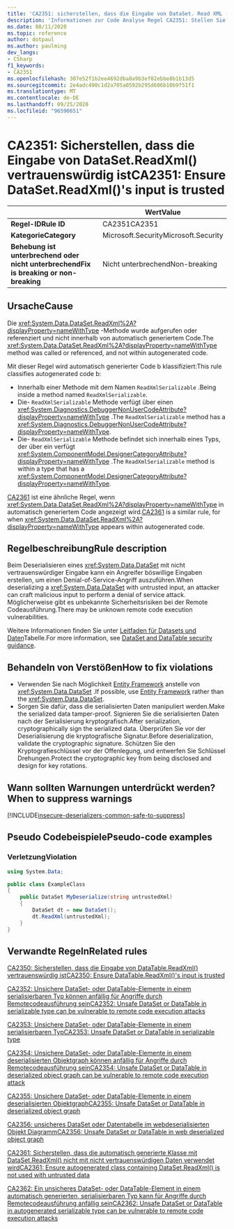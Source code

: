 ```yaml
---
title: 'CA2351: sicherstellen, dass die Eingabe von DataSet. Read XML () vertrauenswürdig ist (Code Analyse)'
description: 'Informationen zur Code Analyse Regel CA2351: Stellen Sie sicher, dass die Eingabe von DataSet. Read XML () vertrauenswürdig ist.'
ms.date: 08/11/2020
ms.topic: reference
author: dotpaul
ms.author: paulming
dev_langs:
- CSharp
f1_keywords:
- CA2351
ms.openlocfilehash: 307e52f1b2ee4692dba8a9b3ef02ebbe8b1b13d5
ms.sourcegitcommit: 2e4adc490c1d2a705a0592b295d606b10b9f51f1
ms.translationtype: MT
ms.contentlocale: de-DE
ms.lasthandoff: 09/25/2020
ms.locfileid: "96590651"
---
```

# <a name="ca2351-ensure-datasetreadxmls-input-is-trusted"></a><span data-ttu-id="37c9f-103">CA2351: Sicherstellen, dass die Eingabe von DataSet.ReadXml() vertrauenswürdig ist</span><span class="sxs-lookup"><span data-stu-id="37c9f-103">CA2351: Ensure DataSet.ReadXml()'s input is trusted</span></span>

| | <span data-ttu-id="37c9f-104">Wert</span><span class="sxs-lookup"><span data-stu-id="37c9f-104">Value</span></span> |
|-|-|
| <span data-ttu-id="37c9f-105">**Regel-ID**</span><span class="sxs-lookup"><span data-stu-id="37c9f-105">**Rule ID**</span></span> |<span data-ttu-id="37c9f-106">CA2351</span><span class="sxs-lookup"><span data-stu-id="37c9f-106">CA2351</span></span>|
| <span data-ttu-id="37c9f-107">**Kategorie**</span><span class="sxs-lookup"><span data-stu-id="37c9f-107">**Category**</span></span> |<span data-ttu-id="37c9f-108">Microsoft.Security</span><span class="sxs-lookup"><span data-stu-id="37c9f-108">Microsoft.Security</span></span>|
| <span data-ttu-id="37c9f-109">**Behebung ist unterbrechend oder nicht unterbrechend**</span><span class="sxs-lookup"><span data-stu-id="37c9f-109">**Fix is breaking or non-breaking**</span></span> |<span data-ttu-id="37c9f-110">Nicht unterbrechend</span><span class="sxs-lookup"><span data-stu-id="37c9f-110">Non-breaking</span></span>|

## <a name="cause"></a><span data-ttu-id="37c9f-111">Ursache</span><span class="sxs-lookup"><span data-stu-id="37c9f-111">Cause</span></span>

<span data-ttu-id="37c9f-112">Die <xref:System.Data.DataSet.ReadXml%2A?displayProperty=nameWithType> -Methode wurde aufgerufen oder referenziert und nicht innerhalb von automatisch generiertem Code.</span><span class="sxs-lookup"><span data-stu-id="37c9f-112">The <xref:System.Data.DataSet.ReadXml%2A?displayProperty=nameWithType> method was called or referenced, and not within autogenerated code.</span></span>

<span data-ttu-id="37c9f-113">Mit dieser Regel wird automatisch generierter Code b klassifiziert:</span><span class="sxs-lookup"><span data-stu-id="37c9f-113">This rule classifies autogenerated code b:</span></span>

- <span data-ttu-id="37c9f-114">Innerhalb einer Methode mit dem Namen `ReadXmlSerializable` .</span><span class="sxs-lookup"><span data-stu-id="37c9f-114">Being inside a method named `ReadXmlSerializable`.</span></span>
- <span data-ttu-id="37c9f-115">Die- `ReadXmlSerializable` Methode verfügt über einen <xref:System.Diagnostics.DebuggerNonUserCodeAttribute?displayProperty=nameWithType> .</span><span class="sxs-lookup"><span data-stu-id="37c9f-115">The `ReadXmlSerializable` method has a <xref:System.Diagnostics.DebuggerNonUserCodeAttribute?displayProperty=nameWithType>.</span></span>
- <span data-ttu-id="37c9f-116">Die- `ReadXmlSerializable` Methode befindet sich innerhalb eines Typs, der über ein verfügt <xref:System.ComponentModel.DesignerCategoryAttribute?displayProperty=nameWithType> .</span><span class="sxs-lookup"><span data-stu-id="37c9f-116">The `ReadXmlSerializable` method is within a type that has a <xref:System.ComponentModel.DesignerCategoryAttribute?displayProperty=nameWithType>.</span></span>

<span data-ttu-id="37c9f-117">[CA2361](ca2361.md) ist eine ähnliche Regel, wenn <xref:System.Data.DataSet.ReadXml%2A?displayProperty=nameWithType> in automatisch generiertem Code angezeigt wird.</span><span class="sxs-lookup"><span data-stu-id="37c9f-117">[CA2361](ca2361.md) is a similar rule, for when <xref:System.Data.DataSet.ReadXml%2A?displayProperty=nameWithType> appears within autogenerated code.</span></span>

## <a name="rule-description"></a><span data-ttu-id="37c9f-118">Regelbeschreibung</span><span class="sxs-lookup"><span data-stu-id="37c9f-118">Rule description</span></span>

<span data-ttu-id="37c9f-119">Beim Deserialisieren eines <xref:System.Data.DataSet> mit nicht vertrauenswürdiger Eingabe kann ein Angreifer böswillige Eingaben erstellen, um einen Denial-of-Service-Angriff auszuführen.</span><span class="sxs-lookup"><span data-stu-id="37c9f-119">When deserializing a <xref:System.Data.DataSet> with untrusted input, an attacker can craft malicious input to perform a denial of service attack.</span></span> <span data-ttu-id="37c9f-120">Möglicherweise gibt es unbekannte Sicherheitsrisiken bei der Remote Codeausführung.</span><span class="sxs-lookup"><span data-stu-id="37c9f-120">There may be unknown remote code execution vulnerabilities.</span></span>

<span data-ttu-id="37c9f-121">Weitere Informationen finden Sie unter [Leitfaden für Datasets und Daten](https://go.microsoft.com/fwlink/?linkid=2132227)Tabelle.</span><span class="sxs-lookup"><span data-stu-id="37c9f-121">For more information, see [DataSet and DataTable security guidance](https://go.microsoft.com/fwlink/?linkid=2132227).</span></span>

## <a name="how-to-fix-violations"></a><span data-ttu-id="37c9f-122">Behandeln von Verstößen</span><span class="sxs-lookup"><span data-stu-id="37c9f-122">How to fix violations</span></span>

- <span data-ttu-id="37c9f-123">Verwenden Sie nach Möglichkeit [Entity Framework](/ef/) anstelle von <xref:System.Data.DataSet> .</span><span class="sxs-lookup"><span data-stu-id="37c9f-123">If possible, use [Entity Framework](/ef/) rather than the <xref:System.Data.DataSet>.</span></span>
- <span data-ttu-id="37c9f-124">Sorgen Sie dafür, dass die serialisierten Daten manipuliert werden.</span><span class="sxs-lookup"><span data-stu-id="37c9f-124">Make the serialized data tamper-proof.</span></span> <span data-ttu-id="37c9f-125">Signieren Sie die serialisierten Daten nach der Serialisierung kryptografisch.</span><span class="sxs-lookup"><span data-stu-id="37c9f-125">After serialization, cryptographically sign the serialized data.</span></span> <span data-ttu-id="37c9f-126">Überprüfen Sie vor der Deserialisierung die kryptografische Signatur.</span><span class="sxs-lookup"><span data-stu-id="37c9f-126">Before deserialization, validate the cryptographic signature.</span></span> <span data-ttu-id="37c9f-127">Schützen Sie den Kryptografieschlüssel vor der Offenlegung, und entwerfen Sie Schlüssel Drehungen.</span><span class="sxs-lookup"><span data-stu-id="37c9f-127">Protect the cryptographic key from being disclosed and design for key rotations.</span></span>

## <a name="when-to-suppress-warnings"></a><span data-ttu-id="37c9f-128">Wann sollten Warnungen unterdrückt werden?</span><span class="sxs-lookup"><span data-stu-id="37c9f-128">When to suppress warnings</span></span>

[!INCLUDE[insecure-deserializers-common-safe-to-suppress](~/includes/code-analysis/insecure-deserializers-common-safe-to-suppress.md)]

## <a name="pseudo-code-examples"></a><span data-ttu-id="37c9f-129">Pseudo Codebeispiele</span><span class="sxs-lookup"><span data-stu-id="37c9f-129">Pseudo-code examples</span></span>

### <a name="violation"></a><span data-ttu-id="37c9f-130">Verletzung</span><span class="sxs-lookup"><span data-stu-id="37c9f-130">Violation</span></span>

```csharp
using System.Data;

public class ExampleClass
{
    public DataSet MyDeserialize(string untrustedXml)
    {
        DataSet dt = new DataSet();
        dt.ReadXml(untrustedXml);
    }
}
```

## <a name="related-rules"></a><span data-ttu-id="37c9f-131">Verwandte Regeln</span><span class="sxs-lookup"><span data-stu-id="37c9f-131">Related rules</span></span>

[<span data-ttu-id="37c9f-132">CA2350: Sicherstellen, dass die Eingabe von DataTable.ReadXml() vertrauenswürdig ist</span><span class="sxs-lookup"><span data-stu-id="37c9f-132">CA2350: Ensure DataTable.ReadXml()'s input is trusted</span></span>](ca2350.md)

[<span data-ttu-id="37c9f-133">CA2352: Unsichere DataSet- oder DataTable-Elemente in einem serialisierbaren Typ können anfällig für Angriffe durch Remotecodeausführung sein</span><span class="sxs-lookup"><span data-stu-id="37c9f-133">CA2352: Unsafe DataSet or DataTable in serializable type can be vulnerable to remote code execution attacks</span></span>](ca2352.md)

[<span data-ttu-id="37c9f-134">CA2353: Unsichere DataSet- oder DataTable-Elemente in einem serialisierbaren Typ</span><span class="sxs-lookup"><span data-stu-id="37c9f-134">CA2353: Unsafe DataSet or DataTable in serializable type</span></span>](ca2353.md)

[<span data-ttu-id="37c9f-135">CA2354: Unsichere DataSet- oder DataTable-Elemente in einem deserialisierten Objektgraph können anfällig für Angriffe durch Remotecodeausführung sein</span><span class="sxs-lookup"><span data-stu-id="37c9f-135">CA2354: Unsafe DataSet or DataTable in deserialized object graph can be vulnerable to remote code execution attack</span></span>](ca2354.md)

[<span data-ttu-id="37c9f-136">CA2355: Unsichere DataSet- oder DataTable-Elemente in einem deserialisierten Objektgraph</span><span class="sxs-lookup"><span data-stu-id="37c9f-136">CA2355: Unsafe DataSet or DataTable in deserialized object graph</span></span>](ca2355.md)

[<span data-ttu-id="37c9f-137">CA2356: unsicheres DataSet oder Datentabelle im webdeserialisierten Objekt Diagramm</span><span class="sxs-lookup"><span data-stu-id="37c9f-137">CA2356: Unsafe DataSet or DataTable in web deserialized object graph</span></span>](ca2356.md)

[<span data-ttu-id="37c9f-138">CA2361: Sicherstellen, dass die automatisch generierte Klasse mit DataSet.ReadXml() nicht mit nicht vertrauenswürdigen Daten verwendet wird</span><span class="sxs-lookup"><span data-stu-id="37c9f-138">CA2361: Ensure autogenerated class containing DataSet.ReadXml() is not used with untrusted data</span></span>](ca2361.md)

[<span data-ttu-id="37c9f-139">CA2362: Ein unsicheres DataSet- oder DataTable-Element in einem automatisch generierten, serialisierbaren Typ kann für Angriffe durch Remotecodeausführung anfällig sein</span><span class="sxs-lookup"><span data-stu-id="37c9f-139">CA2362: Unsafe DataSet or DataTable in autogenerated serializable type can be vulnerable to remote code execution attacks</span></span>](ca2362.md)
